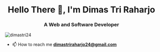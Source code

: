 <h1 align="center">Hello There 👋, I'm Dimas Tri Raharjo</h1>
<h3 align="center">A Web and Software Developer</h3>

<p align="left"> <img src="https://komarev.com/ghpvc/?username=dimastri24&label=Profile%20views&color=0e75b6&style=flat" alt="dimastri24" /> </p>

- 📫 How to reach me **dimastriraharjo24@gmail.com**

